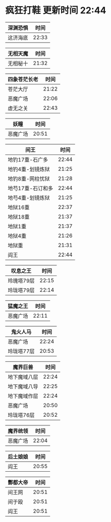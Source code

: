# 疯狂打鞋 更新时间 22:44

| 深渊恐惧   | 时间    |
|--------|-------|
| 这济海底 | 22:33 |

| 无相天魔   | 时间    |
|--------|-------|
| 无相秘十 | 21:32 |

| 四象苍茫长老   | 时间    |
|--------|-------|
| 苍茫大厅 | 21:22 |
| 恶魔广场 | 22:06 |
| 虚无之关 | 22:43 |

| 妖瞳   | 时间    |
|--------|-------|
| 恶魔广场 | 20:51 |

| 间王   | 时间    |
|--------|-------|
| 地钓17重-石广多 | 22:44 |
| 地钓4重-划镜炼狱 | 21:25 |
| 地钓8重-网柱忧狱 | 21:28 |
| 地芍17重-石订和多 | 22:44 |
| 地芍4重-划镜炼狱 | 21:25 |
| 地狱16重 | 22:37 |
| 地狱18重 | 21:37 |
| 地狱1重 | 21:37 |
| 地狱4重 | 21:26 |
| 地狱重 | 21:31 |
| 阎王 | 22:44 |

| 叹息之王   | 时间    |
|--------|-------|
| 玲瑰塔79层 | 22:15 |
| 玲珑塔79层 | 22:14 |

| 猛魔之王   | 时间    |
|--------|-------|
| 恶魔广场 | 22:11 |

| 鬼火人马   | 时间    |
|--------|-------|
| 恶魔广场 | 22:24 |
| 玲珑塔77层 | 20:53 |

| 魔界巨兽   | 时间    |
|--------|-------|
| 地下魔域八层 | 22:24 |
| 地下魔域八导 | 22:25 |
| 地下魔域作层 | 22:24 |
| 恶魔广场 | 20:50 |
| 玲珑塔76层 | 20:52 |

| 魔界统领   | 时间    |
|--------|-------|
| 恶魔广场 | 22:04 |

| 后土娘娘   | 时间    |
|--------|-------|
| 阎王 | 20:55 |

| 酆都大帝   | 时间    |
|--------|-------|
| 间王网 | 20:51 |
| 间于殴 | 20:51 |
| 阎王 | 20:51 |